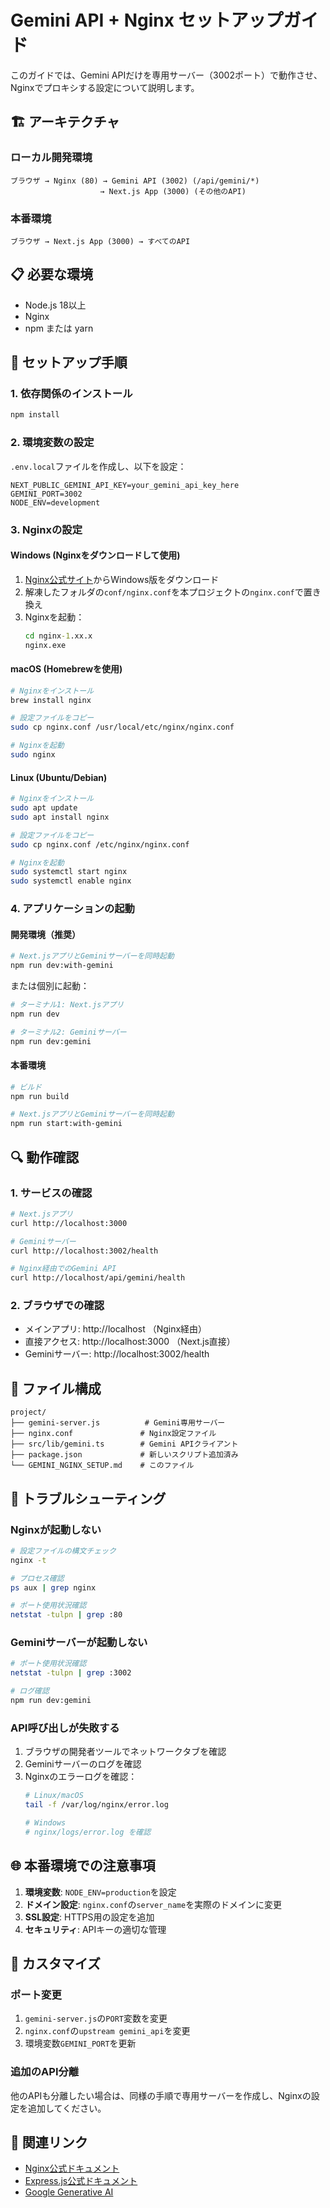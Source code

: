 # Gemini API + Nginx セットアップガイド

このガイドでは、Gemini APIだけを専用サーバー（3002ポート）で動作させ、Nginxでプロキシする設定について説明します。

## 🏗️ アーキテクチャ

### ローカル開発環境
```
ブラウザ → Nginx (80) → Gemini API (3002) (/api/gemini/*)
                    → Next.js App (3000) (その他のAPI)
```

### 本番環境
```
ブラウザ → Next.js App (3000) → すべてのAPI
```

## 📋 必要な環境

- Node.js 18以上
- Nginx
- npm または yarn

## 🚀 セットアップ手順

### 1. 依存関係のインストール

```bash
npm install
```

### 2. 環境変数の設定

`.env.local`ファイルを作成し、以下を設定：

```env
NEXT_PUBLIC_GEMINI_API_KEY=your_gemini_api_key_here
GEMINI_PORT=3002
NODE_ENV=development
```

### 3. Nginxの設定

#### Windows (Nginxをダウンロードして使用)

1. [Nginx公式サイト](http://nginx.org/en/download.html)からWindows版をダウンロード
2. 解凍したフォルダの`conf/nginx.conf`を本プロジェクトの`nginx.conf`で置き換え
3. Nginxを起動：
   ```cmd
   cd nginx-1.xx.x
   nginx.exe
   ```

#### macOS (Homebrewを使用)

```bash
# Nginxをインストール
brew install nginx

# 設定ファイルをコピー
sudo cp nginx.conf /usr/local/etc/nginx/nginx.conf

# Nginxを起動
sudo nginx
```

#### Linux (Ubuntu/Debian)

```bash
# Nginxをインストール
sudo apt update
sudo apt install nginx

# 設定ファイルをコピー
sudo cp nginx.conf /etc/nginx/nginx.conf

# Nginxを起動
sudo systemctl start nginx
sudo systemctl enable nginx
```

### 4. アプリケーションの起動

#### 開発環境（推奨）

```bash
# Next.jsアプリとGeminiサーバーを同時起動
npm run dev:with-gemini
```

または個別に起動：

```bash
# ターミナル1: Next.jsアプリ
npm run dev

# ターミナル2: Geminiサーバー
npm run dev:gemini
```

#### 本番環境

```bash
# ビルド
npm run build

# Next.jsアプリとGeminiサーバーを同時起動
npm run start:with-gemini
```

## 🔍 動作確認

### 1. サービスの確認

```bash
# Next.jsアプリ
curl http://localhost:3000

# Geminiサーバー
curl http://localhost:3002/health

# Nginx経由でのGemini API
curl http://localhost/api/gemini/health
```

### 2. ブラウザでの確認

- メインアプリ: http://localhost （Nginx経由）
- 直接アクセス: http://localhost:3000 （Next.js直接）
- Geminiサーバー: http://localhost:3002/health

## 📁 ファイル構成

```
project/
├── gemini-server.js          # Gemini専用サーバー
├── nginx.conf               # Nginx設定ファイル
├── src/lib/gemini.ts        # Gemini APIクライアント
├── package.json             # 新しいスクリプト追加済み
└── GEMINI_NGINX_SETUP.md    # このファイル
```

## 🔧 トラブルシューティング

### Nginxが起動しない

```bash
# 設定ファイルの構文チェック
nginx -t

# プロセス確認
ps aux | grep nginx

# ポート使用状況確認
netstat -tulpn | grep :80
```

### Geminiサーバーが起動しない

```bash
# ポート使用状況確認
netstat -tulpn | grep :3002

# ログ確認
npm run dev:gemini
```

### API呼び出しが失敗する

1. ブラウザの開発者ツールでネットワークタブを確認
2. Geminiサーバーのログを確認
3. Nginxのエラーログを確認：
   ```bash
   # Linux/macOS
   tail -f /var/log/nginx/error.log
   
   # Windows
   # nginx/logs/error.log を確認
   ```

## 🌐 本番環境での注意事項

1. **環境変数**: `NODE_ENV=production`を設定
2. **ドメイン設定**: `nginx.conf`の`server_name`を実際のドメインに変更
3. **SSL設定**: HTTPS用の設定を追加
4. **セキュリティ**: APIキーの適切な管理

## 📝 カスタマイズ

### ポート変更

1. `gemini-server.js`の`PORT`変数を変更
2. `nginx.conf`の`upstream gemini_api`を変更
3. 環境変数`GEMINI_PORT`を更新

### 追加のAPI分離

他のAPIも分離したい場合は、同様の手順で専用サーバーを作成し、Nginxの設定を追加してください。

## 🔗 関連リンク

- [Nginx公式ドキュメント](http://nginx.org/en/docs/)
- [Express.js公式ドキュメント](https://expressjs.com/)
- [Google Generative AI](https://ai.google.dev/) 